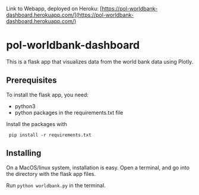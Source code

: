 Link to Webapp, deployed on Heroku: [https://pol-worldbank-dashboard.herokuapp.com/](https://pol-worldbank-dashboard.herokuapp.com/)

# pol-worldbank-dashboard

This is a flask app that visualizes data from the world bank data using Plotly.


## Prerequisites

To install the flask app, you need:
- python3
- python packages in the requirements.txt file

 Install the packages with
``` 
 pip install -r requirements.txt
```

## Installing

On a MacOS/linux system, installation is easy. Open a terminal, and go into 
the directory with the flask app files.

Run `python worldbank.py` in the terminal.

